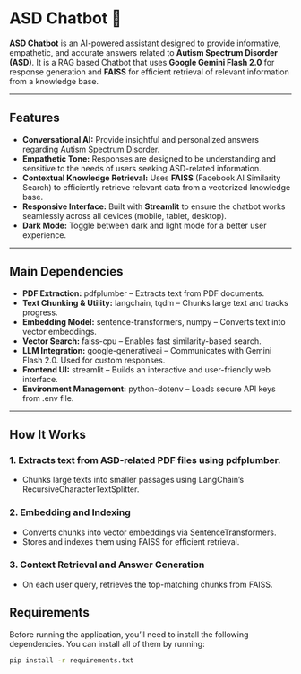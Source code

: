 # ASD Chatbot 🤖

**ASD Chatbot** is an AI-powered assistant designed to provide informative, empathetic, and accurate answers related to **Autism Spectrum Disorder (ASD)**. It is a RAG based Chatbot that uses **Google Gemini Flash 2.0** for response generation and **FAISS** for efficient retrieval of relevant information from a knowledge base. 

---

## Features

- **Conversational AI:** Provide insightful and personalized answers regarding Autism Spectrum Disorder.
- **Empathetic Tone:** Responses are designed to be understanding and sensitive to the needs of users seeking ASD-related information.
- **Contextual Knowledge Retrieval:** Uses **FAISS** (Facebook AI Similarity Search) to efficiently retrieve relevant data from a vectorized knowledge base.
- **Responsive Interface:** Built with **Streamlit** to ensure the chatbot works seamlessly across all devices (mobile, tablet, desktop).
- **Dark Mode:** Toggle between dark and light mode for a better user experience.

---

## Main Dependencies

- **PDF Extraction:** pdfplumber – Extracts text from PDF documents.
- **Text Chunking & Utility:** langchain, tqdm – Chunks large text and tracks progress.
- **Embedding Model:** sentence-transformers, numpy – Converts text into vector embeddings.
- **Vector Search:** faiss-cpu – Enables fast similarity-based search.
- **LLM Integration:** google-generativeai – Communicates with Gemini Flash 2.0. Used for custom responses.
- **Frontend UI:** streamlit – Builds an interactive and user-friendly web interface.
- **Environment Management:** python-dotenv – Loads secure API keys from .env file.

---

## How It Works
### **1. Extracts text from ASD-related PDF files using pdfplumber.**
- Chunks large texts into smaller passages using LangChain’s RecursiveCharacterTextSplitter.

### **2. Embedding and Indexing**
- Converts chunks into vector embeddings via SentenceTransformers.
- Stores and indexes them using FAISS for efficient retrieval.

### **3. Context Retrieval and Answer Generation**
- On each user query, retrieves the top-matching chunks from FAISS.



## Requirements

Before running the application, you’ll need to install the following dependencies. You can install all of them by running:

```bash
pip install -r requirements.txt
